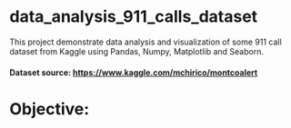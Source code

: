 # data_analysis_911_calls_dataset
This project demonstrate data analysis and visualization of some 911 call dataset from Kaggle using Pandas, Numpy, Matplotlib and Seaborn.

#### Dataset source: https://www.kaggle.com/mchirico/montcoalert

# Objective:


